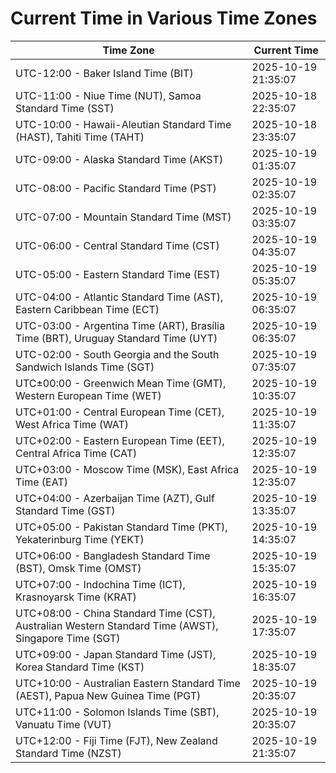 # Current Time in Various Time Zones

| Time Zone | Current Time |
|-----------|--------------|
| UTC-12:00 - Baker Island Time (BIT) | 2025-10-19 21:35:07 |
| UTC-11:00 - Niue Time (NUT), Samoa Standard Time (SST) | 2025-10-18 22:35:07 |
| UTC-10:00 - Hawaii-Aleutian Standard Time (HAST), Tahiti Time (TAHT) | 2025-10-18 23:35:07 |
| UTC-09:00 - Alaska Standard Time (AKST) | 2025-10-19 01:35:07 |
| UTC-08:00 - Pacific Standard Time (PST) | 2025-10-19 02:35:07 |
| UTC-07:00 - Mountain Standard Time (MST) | 2025-10-19 03:35:07 |
| UTC-06:00 - Central Standard Time (CST) | 2025-10-19 04:35:07 |
| UTC-05:00 - Eastern Standard Time (EST) | 2025-10-19 05:35:07 |
| UTC-04:00 - Atlantic Standard Time (AST), Eastern Caribbean Time (ECT) | 2025-10-19 06:35:07 |
| UTC-03:00 - Argentina Time (ART), Brasília Time (BRT), Uruguay Standard Time (UYT) | 2025-10-19 06:35:07 |
| UTC-02:00 - South Georgia and the South Sandwich Islands Time (SGT) | 2025-10-19 07:35:07 |
| UTC±00:00 - Greenwich Mean Time (GMT), Western European Time (WET) | 2025-10-19 10:35:07 |
| UTC+01:00 - Central European Time (CET), West Africa Time (WAT) | 2025-10-19 11:35:07 |
| UTC+02:00 - Eastern European Time (EET), Central Africa Time (CAT) | 2025-10-19 12:35:07 |
| UTC+03:00 - Moscow Time (MSK), East Africa Time (EAT) | 2025-10-19 12:35:07 |
| UTC+04:00 - Azerbaijan Time (AZT), Gulf Standard Time (GST) | 2025-10-19 13:35:07 |
| UTC+05:00 - Pakistan Standard Time (PKT), Yekaterinburg Time (YEKT) | 2025-10-19 14:35:07 |
| UTC+06:00 - Bangladesh Standard Time (BST), Omsk Time (OMST) | 2025-10-19 15:35:07 |
| UTC+07:00 - Indochina Time (ICT), Krasnoyarsk Time (KRAT) | 2025-10-19 16:35:07 |
| UTC+08:00 - China Standard Time (CST), Australian Western Standard Time (AWST), Singapore Time (SGT) | 2025-10-19 17:35:07 |
| UTC+09:00 - Japan Standard Time (JST), Korea Standard Time (KST) | 2025-10-19 18:35:07 |
| UTC+10:00 - Australian Eastern Standard Time (AEST), Papua New Guinea Time (PGT) | 2025-10-19 20:35:07 |
| UTC+11:00 - Solomon Islands Time (SBT), Vanuatu Time (VUT) | 2025-10-19 20:35:07 |
| UTC+12:00 - Fiji Time (FJT), New Zealand Standard Time (NZST) | 2025-10-19 21:35:07 |
